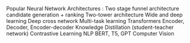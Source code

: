 Popular Neural Network Architectures :
Two stage funnel architecture
candidate generation + ranking
Two-tower architecture
Wide and deep learning
Deep cross network
Multi-task learning
Transformers
Encoder, Decoder, Encoder-decoder
Knowledge Distillation (student-teacher network)
Contrastive Learning
NLP
BERT, T5, GPT
Computer Vision
